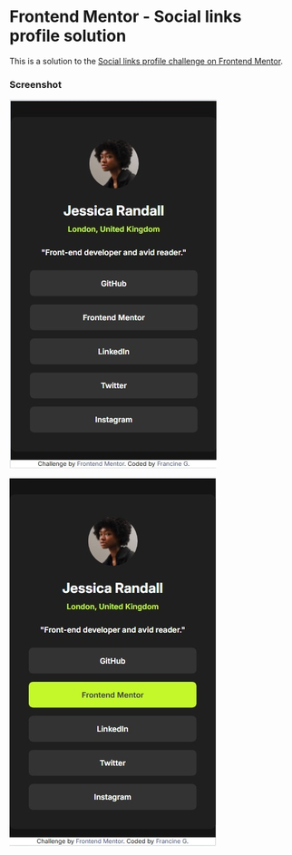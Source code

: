 # Frontend Mentor - Social links profile solution

This is a solution to the [Social links profile challenge on Frontend Mentor](https://www.frontendmentor.io/challenges/social-links-profile-UG32l9m6dQ). 

### Screenshot

![](./screenshots/social-links-profile-final-product.jpg)

![](./screenshots/social-links-profile-active.jpg)
